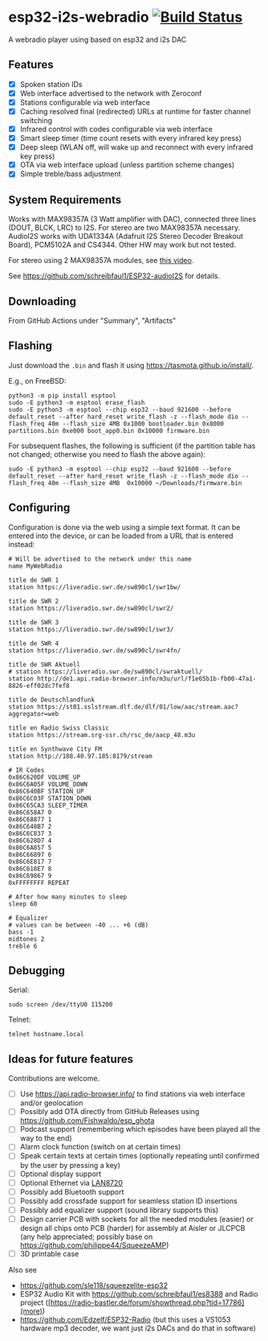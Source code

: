 # esp32-i2s-webradio [![Build Status](../../actions/workflows/build.yml/badge.svg)](../../actions/workflows/build.yml)

A webradio player using based on esp32 and i2s DAC

## Features

- [x] Spoken station IDs
- [x] Web interface advertised to the network with Zeroconf
- [x] Stations configurable via web interface
- [x] Caching resolved final (redirected) URLs at runtime for faster channel switching
- [x] Infrared control with codes configurable via web interface
- [x] Smart sleep timer (time count resets with every infrared key press)
- [x] Deep sleep (WLAN off, will wake up and reconnect with every infrared key press)
- [x] OTA via web interface upload (unless partition scheme changes)
- [x] Simple treble/bass adjustment

## System Requirements

Works with MAX98357A (3 Watt amplifier with DAC), connected three lines (DOUT, BLCK, LRC) to I2S. For stereo are two MAX98357A necessary. AudioI2S works with UDA1334A (Adafruit I2S Stereo Decoder Breakout Board), PCM5102A and CS4344. Other HW may work but not tested.

For stereo using 2 MAX98357A modules, see [this video](https://www.youtube.com/watch?v=kdKnddqCJbY).

See https://github.com/schreibfaul1/ESP32-audioI2S for details.

## Downloading

From GitHub Actions under "Summary", "Artifacts"

## Flashing

Just download the `.bin` and flash it using https://tasmota.github.io/install/.

E.g., on FreeBSD:

```
python3 -m pip install esptool
sudo -E python3 -m esptool erase_flash
sudo -E python3 -m esptool --chip esp32 --baud 921600 --before default_reset --after hard_reset write_flash -z --flash_mode dio --flash_freq 40m --flash_size 4MB 0x1000 bootloader.bin 0x8000 partitions.bin 0xe000 boot_app0.bin 0x10000 firmware.bin
```

For subsequent flashes, the following is sufficient (if the partition table has not changed; otherwise you need to flash the above again):

```
sudo -E python3 -m esptool --chip esp32 --baud 921600 --before default_reset --after hard_reset write_flash -z --flash_mode dio --flash_freq 40m --flash_size 4MB  0x10000 ~/Downloads/firmware.bin
```

## Configuring

Configuration is done via the web using a simple text format. It can be entered into the device, or can be loaded from a URL that is entered instead:

```
# Will be advertised to the network under this name
name MyWebRadio

title de SWR 1
station https://liveradio.swr.de/sw890cl/swr1bw/

title de SWR 2
station https://liveradio.swr.de/sw890cl/swr2/

title de SWR 3
station https://liveradio.swr.de/sw890cl/swr3/

title de SWR 4
station https://liveradio.swr.de/sw890cl/swr4fn/

title de SWR Aktuell
# station https://liveradio.swr.de/sw890cl/swraktuell/
station http://de1.api.radio-browser.info/m3u/url/f1e65b1b-fb00-47a1-8826-eff02dc7fef8

title de Deutschlandfunk
station https://st01.sslstream.dlf.de/dlf/01/low/aac/stream.aac?aggregator=web

title en Radio Swiss Classic
station https://stream.srg-ssr.ch/rsc_de/aacp_48.m3u

title en Synthwave City FM
station http://188.40.97.185:8179/stream

# IR Codes
0x86C620DF VOLUME_UP
0x86C6A05F VOLUME_DOWN
0x86C640BF STATION_UP
0x86C6C03F STATION_DOWN
0x86C65CA3 SLEEP_TIMER
0x86C658A7 0
0x86C68877 1
0x86C648B7 2
0x86C6C837 3
0x86C628D7 4
0x86C6A857 5
0x86C66897 6
0x86C6E817 7
0x86C618E7 8
0x86C69867 9
0xFFFFFFFF REPEAT

# After how many minutes to sleep
sleep 60

# Equalizer
# values can be between -40 ... +6 (dB)
bass -1
midtones 2
treble 6
```

## Debugging

Serial:

```
sudo screen /dev/ttyU0 115200
```

Telnet:

```
telnet hostname.local
```

## Ideas for future features

Contributions are welcome.

- [ ] Use https://api.radio-browser.info/ to find stations via web interface and/or geolocation
- [ ] Possibly add OTA directly from GitHub Releases using https://github.com/Fishwaldo/esp_ghota
- [ ] Podcast support (remembering which episodes have been played all the way to the end)
- [ ] Alarm clock function (switch on at certain times)
- [ ] Speak certain texts at certain times (optionally repeating until confirmed by the user by pressing a key)
- [ ] Optional display support
- [ ] Optional Ethernet via [LAN8720](https://sautter.com/blog/ethernet-on-esp32-using-lan8720/)
- [ ] Possibly add Bluetooth support
- [ ] Possibly add crossfade support for seamless station ID insertions
- [ ] Possibly add equalizer support (sound library supports this)
- [ ] Design carrier PCB with sockets for all the needed modules (easier) or design all chips onto PCB (harder) for assembly at Aisler or JLCPCB (any help appreciated; possibly base on https://github.com/philippe44/SqueezeAMP)
- [ ] 3D printable case

Also see

* https://github.com/sle118/squeezelite-esp32
* ESP32 Audio Kit with https://github.com/schreibfaul1/es8388 and Radio project ([https://radio-bastler.de/forum/showthread.php?tid=17786](more))
* https://github.com/Edzelf/ESP32-Radio (but this uses a VS1053 hardware mp3 decoder, we want just i2s DACs and do that in software)
